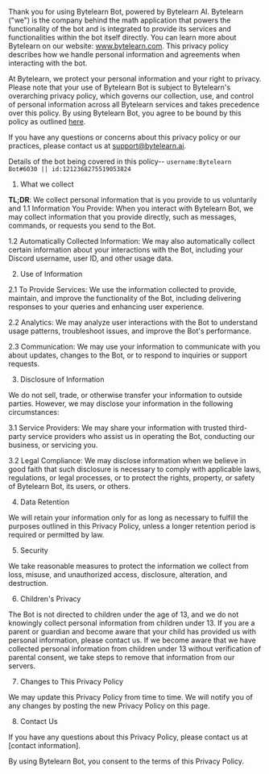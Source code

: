 Thank you for using Bytelearn Bot, powered by Bytelearn AI. Bytelearn ("we") is the company behind the math application that powers the functionality of the bot and is integrated to provide its services and functionalities within the bot itself directly. You can learn more about Bytelearn on our website: www.bytelearn.com. This privacy policy describes how we handle personal information and agreements when interacting with the bot.

At Bytelearn, we protect your personal information and your right to privacy. Please note that your use of Bytelearn Bot is subject to Bytelearn's overarching privacy policy, which governs our collection, use, and control of personal information across all Bytelearn services and takes precedence over this policy. By using Bytelearn Bot, you agree to be bound by this policy as outlined [here](https://www.bytelearn.com/privacy-policy).

If you have any questions or concerns about this privacy policy or our practices, please contact us at support@bytelearn.ai.

Details of the bot being covered in this policy--
``username:Bytelearn Bot#6030 || id:1212368275519053824``
1. What we collect

**TL;DR**: We collect personal information that is you provide to us voluntarily and 
1.1 Information You Provide: When you interact with Bytelearn Bot, we may collect information that you provide directly, such as messages, commands, or requests you send to the Bot.

1.2 Automatically Collected Information: We may also automatically collect certain information about your interactions with the Bot, including your Discord username, user ID, and other usage data.

2. Use of Information

2.1 To Provide Services: We use the information collected to provide, maintain, and improve the functionality of the Bot, including delivering responses to your queries and enhancing user experience.

2.2 Analytics: We may analyze user interactions with the Bot to understand usage patterns, troubleshoot issues, and improve the Bot's performance.

2.3 Communication: We may use your information to communicate with you about updates, changes to the Bot, or to respond to inquiries or support requests.

3. Disclosure of Information

We do not sell, trade, or otherwise transfer your information to outside parties. However, we may disclose your information in the following circumstances:

3.1 Service Providers: We may share your information with trusted third-party service providers who assist us in operating the Bot, conducting our business, or servicing you.

3.2 Legal Compliance: We may disclose information when we believe in good faith that such disclosure is necessary to comply with applicable laws, regulations, or legal processes, or to protect the rights, property, or safety of Bytelearn Bot, its users, or others.

4. Data Retention

We will retain your information only for as long as necessary to fulfill the purposes outlined in this Privacy Policy, unless a longer retention period is required or permitted by law.

5. Security

We take reasonable measures to protect the information we collect from loss, misuse, and unauthorized access, disclosure, alteration, and destruction.

6. Children's Privacy

The Bot is not directed to children under the age of 13, and we do not knowingly collect personal information from children under 13. If you are a parent or guardian and become aware that your child has provided us with personal information, please contact us. If we become aware that we have collected personal information from children under 13 without verification of parental consent, we take steps to remove that information from our servers.

7. Changes to This Privacy Policy

We may update this Privacy Policy from time to time. We will notify you of any changes by posting the new Privacy Policy on this page.

8. Contact Us

If you have any questions about this Privacy Policy, please contact us at [contact information].

By using Bytelearn Bot, you consent to the terms of this Privacy Policy.




